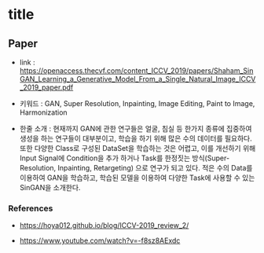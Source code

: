 ﻿# title

## Paper

- link : <https://openaccess.thecvf.com/content_ICCV_2019/papers/Shaham_SinGAN_Learning_a_Generative_Model_From_a_Single_Natural_Image_ICCV_2019_paper.pdf>

- 키워드 : GAN, Super Resolution, Inpainting, Image Editing, Paint to Image, Harmonization

- 한줄 소개 : 현재까지 GAN에 관한 연구들은 얼굴, 침실 등 한가지 종류에 집중하여 생성을 하는 연구들이 대부분이고, 학습을 하기 위해 많은 수의 데이터를 필요하다. 또한 다양한 Class로 구성된 DataSet을 학습하는 것은 어렵고, 이를 개선하기 위해 Input Signal에 Condition을 추가 하거나 Task를 한정짓는 방식(Super-Resolution, Inpainting, Retargeting) 으로 연구가 되고 있다. 
  적은 수의 Data를 이용하여 GAN을 학습하고, 학습된 모델을 이용하여 다양한 Task에 사용할 수 있는 SinGAN을 소개한다.

### References

- <https://hoya012.github.io/blog/ICCV-2019_review_2/>

- <https://www.youtube.com/watch?v=-f8sz8AExdc>


